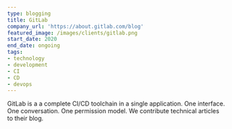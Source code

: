 ```yaml
---
type: blogging
title: GitLab
company_url: 'https://about.gitlab.com/blog'
featured_image: /images/clients/gitlab.png
start_date: 2020
end_date: ongoing
tags:
- technology
- development
- CI
- CD
- devops
---
```


GitLab is a a complete CI/CD toolchain in a single application. One interface. One conversation. One permission model. We contribute technical articles to their blog.
